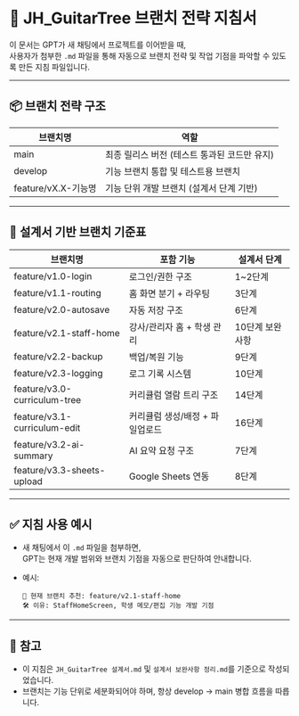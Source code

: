 
# 🌿 JH_GuitarTree 브랜치 전략 지침서

이 문서는 GPT가 새 채팅에서 프로젝트를 이어받을 때,  
사용자가 첨부한 `.md` 파일을 통해 자동으로 브랜치 전략 및 작업 기점을 파악할 수 있도록 만든 지침 파일입니다.

---

## 📦 브랜치 전략 구조

| 브랜치명 | 역할 |
|----------|------|
| main | 최종 릴리스 버전 (테스트 통과된 코드만 유지) |
| develop | 기능 브랜치 통합 및 테스트용 브랜치 |
| feature/vX.X-기능명 | 기능 단위 개발 브랜치 (설계서 단계 기반) |

---

## 🧭 설계서 기반 브랜치 기준표

| 브랜치명 | 포함 기능 | 설계서 단계 |
|----------|-----------|-------------|
| feature/v1.0-login | 로그인/권한 구조 | 1~2단계 |
| feature/v1.1-routing | 홈 화면 분기 + 라우팅 | 3단계 |
| feature/v2.0-autosave | 자동 저장 구조 | 6단계 |
| feature/v2.1-staff-home | 강사/관리자 홈 + 학생 관리 | 10단계 보완사항 |
| feature/v2.2-backup | 백업/복원 기능 | 9단계 |
| feature/v2.3-logging | 로그 기록 시스템 | 10단계 |
| feature/v3.0-curriculum-tree | 커리큘럼 열람 트리 구조 | 14단계 |
| feature/v3.1-curriculum-edit | 커리큘럼 생성/배정 + 파일업로드 | 16단계 |
| feature/v3.2-ai-summary | AI 요약 요청 구조 | 7단계 |
| feature/v3.3-sheets-upload | Google Sheets 연동 | 8단계 |

---

## ✅ 지침 사용 예시

- 새 채팅에서 이 `.md` 파일을 첨부하면,  
  GPT는 현재 개발 범위와 브랜치 기점을 자동으로 판단하여 안내합니다.

- 예시:
  ```
  📌 현재 브랜치 추천: feature/v2.1-staff-home
  🛠 이유: StaffHomeScreen, 학생 메모/편집 기능 개발 기점
  ```

---

## 📘 참고
- 이 지침은 `JH_GuitarTree 설계서.md` 및 `설계서 보완사항 정리.md`를 기준으로 작성되었습니다.
- 브랜치는 기능 단위로 세분화되어야 하며, 항상 develop → main 병합 흐름을 따릅니다.
